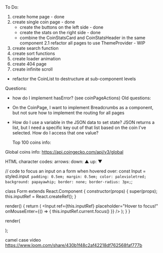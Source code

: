To Do:

1. create home page - done
2. create single coin page - done
   - create the buttons on the left side - done
   - create the stats on the right side - done
   - combine the CoinStatsCard and CoinStatsHeader in the same component
     2.1 refactor all pages to use ThemeProvider - WIP
3. create search function
4. create sort functions
5. create loader animation
6. create 404 page
7. create infinite scroll

- refactor the CoinList to destructure at sub-component levels

Questions:

- how do I implement hasError? (see coinPageActions)
  Old questions:
- On the CoinPage, I want to implement Breadcrumbs as a component, but not sure how to implement the routing for all pages
- How do I use a variable in the JSON data to set state? JSON returns a list, but I need a specific key out of that list based on the coin I've selected. How do I access that one value?

  Top 100 coins info:

Global coins info:
https://api.coingecko.com/api/v3/global

HTML character codes:
arrows:
down: &#x25B2;
up: &#x25BC;

// code to focus an input on a form when hovered over:
const Input = styled.input` padding: 0.5em; margin: 0.5em; color: palevioletred; background: papayawhip; border: none; border-radius: 3px;`;

class Form extends React.Component {
constructor(props) {
super(props);
this.inputRef = React.createRef();
}

render() {
return (
<Input
ref={this.inputRef}
placeholder="Hover to focus!"
onMouseEnter={() => {
this.inputRef.current.focus()
}}
/>
);
}
}

render(

  <Form />
);

camel case video
https://www.loom.com/share/430b1f48c2af42218df762568faf777b
